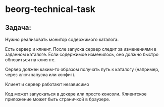# beorg-technical-task

## Задача:
Нужно реализовать монитор содержимого каталога.

Есть сервер и клиент. После запуска сервер следит за изменениями в заданном каталоге.  Если содержимое изменилось, оно должно быстро обновиться на клиенте.

Сервер должен каким-то образом получать путь к каталогу (например, через ключ запуска или конфиг). 

Клиент и сервер работают независимо

Код может запускаться в докере или просто консоли. Клиентское приложение может быть страничкой в браузере.